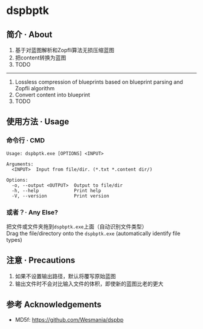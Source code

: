 # dspbptk

## 简介 · About

1. 基于对蓝图解析和Zopfli算法无损压缩蓝图
2. 把content转换为蓝图
3. TODO

---

1. Lossless compression of blueprints based on blueprint parsing and Zopfli algorithm
2. Convert content into blueprint
3. TODO

## 使用方法 · Usage

### 命令行 · CMD

```
Usage: dspbptk.exe [OPTIONS] <INPUT>

Arguments:
  <INPUT>  Input from file/dir. (*.txt *.content dir/)

Options:
  -o, --output <OUTPUT>  Output to file/dir
  -h, --help             Print help
  -V, --version          Print version
```

### 或者？· Any Else?

把文件或文件夹拖到`dspbptk.exe`上面（自动识别文件类型）  
Drag the file/directory onto the `dspbptk.exe` (automatically identify file types)  

## 注意 · Precautions

1. 如果不设置输出路径，默认将覆写原始蓝图
2. 输出文件时不会对比输入文件的体积，即使新的蓝图比老的更大

## 参考 Acknowledgements

* MD5f: https://github.com/Wesmania/dspbp